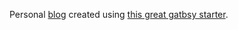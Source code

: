 Personal [blog](https://ovidiugiorgi.netlify.com/) created using [this great gatbsy starter](https://www.gatsbyjs.org/starters/alxshelepenok/gatsby-starter-lumen/).
